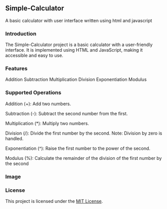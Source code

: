 ## Simple-Calculator
A basic calculator with user interface written using html and javascript

### Introduction 

The Simple-Calculator project is a basic calculator with a user-friendly interface. It is implemented using HTML and JavaScript, making it accessible and easy to use.

### Features

Addition
Subtraction
Multiplication
Division
Exponentiation
Modulus


### Supported Operations

Addition (+): Add two numbers.

Subtraction (-): Subtract the second number from the first.

Multiplication (*): Multiply two numbers.

Division (/): Divide the first number by the second. Note: Division by zero is handled.

Exponentiation (^): Raise the first number to the power of the second.

Modulus (%): Calculate the remainder of the division of the first number by the second


### Image 



### License

This project is licensed under the [MIT License](LICENSE).